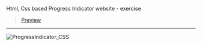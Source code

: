 Html, Css based Progress Indicator website - exercise
> [Preview](https://r4nd3l.github.io/ProgressIndicator_CSS/)
---

![ProgressIndicator_CSS](https://github.com/r4nd3l/ProgressIndicator_CSS/blob/master/img/sample.gif)
